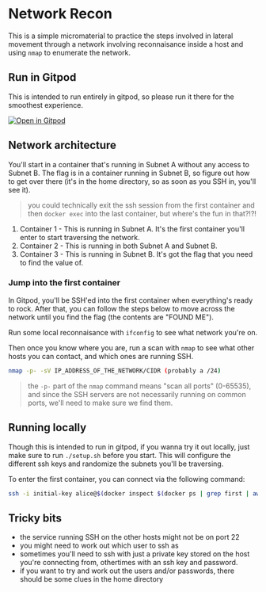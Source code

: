 # Network Recon

This is a simple micromaterial to practice the steps involved in lateral movement through a network involving reconnaisance inside a host and using `nmap` to enumerate the network.

## Run in Gitpod

This is intended to run entirely in gitpod, so please run it there for the smoothest experience.

[![Open in Gitpod](https://gitpod.io/button/open-in-gitpod.svg)](https://gitpod.io/#https://github.com/lpmi-13/network-recon)


## Network architecture

You'll start in a container that's running in Subnet A without any access to Subnet B. The flag is in a container running in Subnet B, so figure out how to get over there (it's in the home directory, so as soon as you SSH in, you'll see it).

> you could technically exit the ssh session from the first container and then `docker exec` into the last container, but where's the fun in that?!?!

1. Container 1 - This is running in Subnet A. It's the first container you'll enter to start traversing the network.
2. Container 2 - This is running in both Subnet A and Subnet B.
3. Container 3 - This is running in Subnet B. It's got the flag that you need to find the value of.

### Jump into the first container

In Gitpod, you'll be SSH'ed into the first container when everything's ready to rock. After that, you can follow the steps below to move across the network until you find the flag (the contents are "FOUND ME").

Run some local reconnaisance with `ifconfig` to see what network you're on.

Then once you know where you are, run a scan with `nmap` to see what other hosts you can contact, and which ones are running SSH.

```sh
nmap -p- -sV IP_ADDRESS_OF_THE_NETWORK/CIDR (probably a /24)
```

> the `-p-` part of the `nmap` command means "scan all ports" (0-65535), and since the SSH servers are not necessarily running on common ports, we'll need to make sure we find them.

## Running locally

Though this is intended to run in gitpod, if you wanna try it out locally, just make sure to run `./setup.sh` before you start. This will configure the different ssh keys and randomize the subnets you'll be traversing.

To enter the first container, you can connect via the following command:

```sh
ssh -i initial-key alice@$(docker inspect $(docker ps | grep first | awk '{print $1}') | jq -r '.. | ."IPAddress"? | select(. != null and . != "")')
```


## Tricky bits

- the service running SSH on the other hosts might not be on port 22
- you might need to work out which user to ssh as
- sometimes you'll need to ssh with just a private key stored on the host you're connecting from, othertimes with an ssh key and password.
- if you want to try and work out the users and/or passwords, there should be some clues in the home directory
